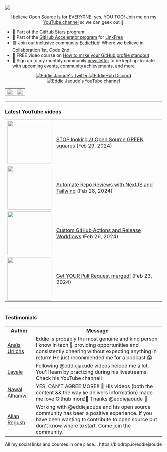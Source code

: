 <a href="https://biodrop.io/eddiejaoude" target="_blank"><img src="https://user-images.githubusercontent.com/624760/197235663-1a08eef9-4f9f-4986-8177-c32329a65f3e.jpeg" /></a>

<p align="center">I believe Open Source is for EVERYONE; yes, YOU TOO! Join me on my <a href="http://youtube.com/eddiejaoude?sub_confirmation=1">YouTube channel</a> so we can geek out 🎥</p>

- 🌟 Part of the <a href="https://stars.github.com/profiles/eddiejaoude/"> GitHub Stars program</a>
- 🚀 Part of the <a href="https://accelerator.github.com"> GitHub Accelerator program</a> for <a href="https://github.com/EddieHubCommunity/LinkFree">LinkFree</a>
- 🟩 Join our inclusive community <a href="http://eddiehub.org">EddieHub</a>!</b> Where we believe in Collaboration 1st, Code 2nd!
- 📸 FREE video course on <a href="http://eddiejaoude.io/course-github-profile-landing">How to make your GitHub profile standout</a>
- 📰 Sign up to my monthly community <a href="http://eddiejaoude.io/newsletters">newsletter</a> to be kept up-to-date with upcoming events, community achievements, and more

<p align="center">
  <a href="http://twitter.com/eddiejaoude">
    <img src="https://img.shields.io/badge/follow-%40eddiejaoude%20130k+-1DA1F2?label=Twitter&logo=twitter&style=for-the-badge&color=blue" alt="Eddie Jaoude's Twitter"/>
  </a>
  <a href="https://discord.com/invite/jZQs6Wu">
    <img src="https://img.shields.io/discord/699608417039286293?logo=discord&style=for-the-badge&color=blue" alt="EddieHub Discord"/>
  </a>
  <a href="http://youtube.com/eddiejaoude?sub_confirmation=1">
    <img src="https://img.shields.io/youtube/channel/subscribers/UC5mnBodB73bR88fLXHSfzYA?style=for-the-badge&logo=youtube&label=Youtube&color=blue" alt="Eddie Jaoude's YouTube channel"/>
  </a>
</p>

<table>
  <tr>
    <td><a href="https://stars.github.com/profiles/eddiejaoude/"><img src="https://user-images.githubusercontent.com/624760/197230432-de4db9f3-8c8d-4421-8ed4-fc83c02f73e6.jpeg" /></a></td>
    <td><a href="https://stars.github.com/profiles/eddiejaoude/"><img src="https://user-images.githubusercontent.com/624760/197230439-f90cd6b0-2174-41be-97eb-5f28f49d9d19.jpg" /></a></td>
  </tr>
</table>

---

### Latest YouTube videos

<table>
<!-- YOUTUBE-VIDEOS-LIST:START --><tr><td><a href="https://www.youtube.com/watch?v=to6zWf0BF-o"><img width="140px" src="https://i.ytimg.com/vi/to6zWf0BF-o/mqdefault.jpg"></a></td>
<td><a href="https://www.youtube.com/watch?v=to6zWf0BF-o">STOP looking at Open Source GREEN squares</a> (Feb 29, 2024)<br/></td></tr>
<tr><td><a href="https://www.youtube.com/watch?v=Xj4cSObuf3w"><img width="140px" src="https://i.ytimg.com/vi/Xj4cSObuf3w/mqdefault.jpg"></a></td>
<td><a href="https://www.youtube.com/watch?v=Xj4cSObuf3w">Automate Repo Reviews with NextJS and Tailwind</a> (Feb 28, 2024)<br/></td></tr>
<tr><td><a href="https://www.youtube.com/watch?v=L3KN17klxpc"><img width="140px" src="https://i.ytimg.com/vi/L3KN17klxpc/mqdefault.jpg"></a></td>
<td><a href="https://www.youtube.com/watch?v=L3KN17klxpc">Custom GitHub Actions and Release Workflows</a> (Feb 26, 2024)<br/></td></tr>
<tr><td><a href="https://www.youtube.com/watch?v=ko9-JNUtfic"><img width="140px" src="https://i.ytimg.com/vi/ko9-JNUtfic/mqdefault.jpg"></a></td>
<td><a href="https://www.youtube.com/watch?v=ko9-JNUtfic">Get YOUR Pull Request merged!</a> (Feb 23, 2024)<br/></td></tr>
<!-- YOUTUBE-VIDEOS-LIST:END -->
</table>

---

### Testimonials

<table>
  <tr>
    <th>Author</th>
    <th>Message</th>
  </tr>
  <tr>
    <td><a target="_blank" href="https://twitter.com/urlichsanais/status/1349358736092094467">Anaïs Urlichs</a></td>
    <td>Eddie is probably the most genuine and kind person I know in tech 🥰 providing opportunities and consistently cheering without expecting anything in return! He just recommended me for a podcast 😱</td>
  </tr>
  <tr>
    <td><a target="_blank" href="https://twitter.com/yalematta/status/1304541107330658313">Layale</a></td>
    <td>Following @eddiejaoude videos helped me a lot. You'll learn by practicing during his livestreams. Check his YouTube channel!</td>
  </tr>
  <tr>
    <td><a target="_blank" href="https://twitter.com/__nawalhmw/status/1304572901140635648">Nawal Alhamwi</a></td>
    <td>YES, CAN'T AGREE MORE!! 💯 His videos (both the content && the way he delivers information) made me love Github more!🤩 Thanks @eddiejaoude 🌟</td>
  </tr>
  <tr>
    <td><a target="_blank" href="https://twitter.com/allanregush/status/1304484456221167617">Allan Regush</a></td>
    <td>Working with @eddiejaoude and his open source community has been a positive experience. If you have been wanting to contribute to open source but don't know where to start. Come join the community.</td>
  </tr>
</table>

<p>All my social links and courses in one place... https://biodrop.io/eddiejaoude</p>
